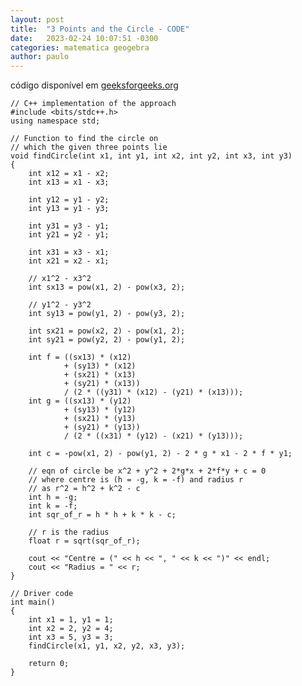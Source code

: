 ```yaml
---
layout: post
title:  "3 Points and the Circle - CODE"
date:   2023-02-24 10:07:51 -0300
categories: matematica geogebra 
author: paulo
---
```


código disponível em [geeksforgeeks.org][geek] 

[geek]: https://www.geeksforgeeks.org/equation-of-circle-when-three-points-on-the-circle-are-given/

    // C++ implementation of the approach
    #include <bits/stdc++.h>
    using namespace std;

    // Function to find the circle on
    // which the given three points lie
    void findCircle(int x1, int y1, int x2, int y2, int x3, int y3)
    {
        int x12 = x1 - x2;
        int x13 = x1 - x3;

        int y12 = y1 - y2;
        int y13 = y1 - y3;

        int y31 = y3 - y1;
        int y21 = y2 - y1;

        int x31 = x3 - x1;
        int x21 = x2 - x1;

        // x1^2 - x3^2
        int sx13 = pow(x1, 2) - pow(x3, 2);

        // y1^2 - y3^2
        int sy13 = pow(y1, 2) - pow(y3, 2);

        int sx21 = pow(x2, 2) - pow(x1, 2);
        int sy21 = pow(y2, 2) - pow(y1, 2);

        int f = ((sx13) * (x12)
                + (sy13) * (x12)
                + (sx21) * (x13)
                + (sy21) * (x13))
                / (2 * ((y31) * (x12) - (y21) * (x13)));
        int g = ((sx13) * (y12)
                + (sy13) * (y12)
                + (sx21) * (y13)
                + (sy21) * (y13))
                / (2 * ((x31) * (y12) - (x21) * (y13)));

        int c = -pow(x1, 2) - pow(y1, 2) - 2 * g * x1 - 2 * f * y1;

        // eqn of circle be x^2 + y^2 + 2*g*x + 2*f*y + c = 0
        // where centre is (h = -g, k = -f) and radius r
        // as r^2 = h^2 + k^2 - c
        int h = -g;
        int k = -f;
        int sqr_of_r = h * h + k * k - c;

        // r is the radius
        float r = sqrt(sqr_of_r);

        cout << "Centre = (" << h << ", " << k << ")" << endl;
        cout << "Radius = " << r;
    }

    // Driver code
    int main()
    {
        int x1 = 1, y1 = 1;
        int x2 = 2, y2 = 4;
        int x3 = 5, y3 = 3;
        findCircle(x1, y1, x2, y2, x3, y3);

        return 0;
    }
